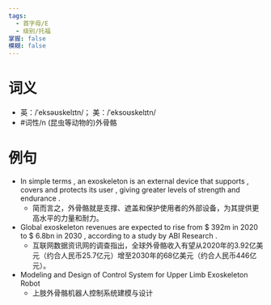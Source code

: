 ```yaml
---
tags:
  - 首字母/E
  - 级别/托福
掌握: false
模糊: false
---
```

# 词义
- 英：/ˈeksəʊskelɪtn/； 美：/ˈeksoʊskelɪtn/
- #词性/n  (昆虫等动物的)外骨骼
# 例句
- In simple terms , an exoskeleton is an external device that supports , covers and protects its user , giving greater levels of strength and endurance .
	- 简而言之，外骨骼就是支撑、遮盖和保护使用者的外部设备，为其提供更高水平的力量和耐力。
- Global exoskeleton revenues are expected to rise from $ 392m in 2020 to $ 6.8bn in 2030 , according to a study by ABI Research .
	- 互联网数据资讯网的调查指出，全球外骨骼收入有望从2020年的3.92亿美元（约合人民币25.7亿元）增至2030年的68亿美元（约合人民币446亿元）。
- Modeling and Design of Control System for Upper Limb Exoskeleton Robot
	- 上肢外骨骼机器人控制系统建模与设计

